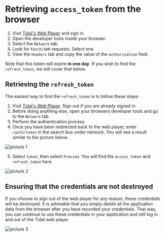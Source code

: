 # Retrieving `access_token` from the browser
1. Visit [Tidal's Web Player](https://listen.tidal.com/) and sign in.
2. Open the developer tools inside your browser.
3. Select the `Network` tab.
4. Look for `Fetch/XHR` requests. Select one.
5. View the `Headers` tab and copy the value of the `authorization` field.

Note that this token will expire **in one day**. If you wish to find the `refresh_token`, we will cover that below.

## Retrieving the `refresh_token`
The easiest way to find the `refresh_token` is to follow these steps:

1. Visit [Tidal's Web Player](https://listen.tidal.com/). Sign out if you are already signed in.
2. Before doing anything else, open your browsers developer tools and go to the `Network` tab.
3. Perform the authentication process.
4. Once you have been redirected back to the web player, enter `/auth/token` in the search box under network. You will see a result similar to the picture below.

![picture 1](https://ucf3c2a4274e89cc0ec878851c45.previews.dropboxusercontent.com/p/thumb/AB0hu-fkReUff1w14INCEi4_hxxGvn9aSQW5HU9rDeMh5QD6DpIuZ3dH9AzUREj_3D_ERaCG58v5EYdYyo6upDP9rCzMjJ6o-8Hdkxe9_e8zBSrXhdUUGWhhI91xdfWAY5GgBQ7JK0c5cXXwrKlz3vd8sMBBYHQvKSYlvMSMqFXbRU8VCYi1Eya33vfrcsArcgfUmtRqec2lkQOlsnD_Nh9xLoyTIhZjZEnYfn1sbiD1CpgFEQ7B2SzFYOo61BqyB1Q6xGiRH9Yf3PgUrAk9X9xOyCJarfUJ-IGEbNec2QGvahqA7tm7wHnccEono0t5oMWFzEkiEEe3kDJ7NvRDG_GC29J7J9xSpcT4vSLG8tRh9AVvaQkD0P_HTRUZl3kiLxzVgv0KPNYDbhiG7lFQ3iW-/p.png)

5. Select `token`, then select `Preview`. You will find the `access_token` and `refresh_token` here.

![picture 2](https://uc1bb041864f82ca5d327c67b615.previews.dropboxusercontent.com/p/thumb/AB1yAMFOVr_4ea109Fgul33xFF6nzDS_i8Tn9SgLXG6_g8SsTDgatclruRIciwcVBzjRCECMXLcg6XlvZX4y-gHiKD8G_Jwv-sDT_bwsiQU-DAdOxiUsjMlHMJ6lAjuRYI_jh2DBf6rJtZsGBwpOoR1XIXhJyOcDI1SaH7pO62Py-HGZ85PcSUzj82kCRpBtBPlnI8QqFsSDge4RW5UtdcGRCe-GlcdKwVjl-beXZp8wvTxVx6cr-WazJK0ZlN5X7KTYDi4eU9z64iLpESAi2orUCHszDKmwbERDE_f3YMRYVtMG3Fg_SC2WpUdXOgJNH66t8n1CvvlXIQao06L7Jaa_xGheAQUcGxPlC9V-2W0sr4DCb5hkLtaSf8Sg6JNLLFaXgVfOpqnIzPLZynF4b7AV/p.png)

## Ensuring that the credentials are not destroyed
If you choose to sign out of the web player for any reason, these credentials will be destroyed. It is advisable that you simply delete all the application data from the browser after you have recorded your credentials. That way, you can continue to use these credentials in your application and still log in and out of the Tidal web player.

![picture 3](https://uc1528e89c6c38a1937d7f791662.previews.dropboxusercontent.com/p/thumb/AB0O6zdP1o97wUVJYCrdTHin_SepbgqOkIqmOqg7vDqhxMgjJ58rtlHvvZMAfVFBiMn5m3uOkNBLim0UWxPyQyTATt-tC89_xKZWvE5J057y5Z2rknob0UMWPcoEWwdJttB62v0aYhVDXxE7uMi237eO81ajkY04Rml53orSmlRdlD_3DSe_FLRpYSIenK_zLEX-cOFIG7tN9squ9ZcgT8_PF0YCmVEwCeLOk0tWITydCZ3rbyEE3GcQ62fGNcTKZ0ngNJvomMpwN1POheVf7-bFaiGRqeF9gBmj8-2DzQLg89ofHZ8WdPN_kVEDIjanQB61PU5fxuddbE7-6wVtxUJtcDYEAFtnvU1W9CJ42hRs9x6jjVFbKC9x8fwzAKMwSoY4Ok6b1QvDAZNrE-Rhjq2z/p.png)
